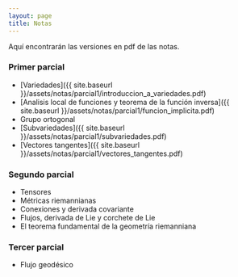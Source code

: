 ```yaml
---
layout: page
title: Notas
---
```


Aquí encontrarán las versiones en pdf de las notas.

### Primer parcial


-   [Variedades]({{ site.baseurl }}/assets/notas/parcial1/introduccion_a_variedades.pdf)
-   [Analisis local de funciones y teorema de la función inversa]({{ site.baseurl }}/assets/notas/parcial1/funcion_implicita.pdf)
-   Grupo ortogonal
-   [Subvariedades]({{ site.baseurl }}/assets/notas/parcial1/subvariedades.pdf)
-   [Vectores tangentes]({{ site.baseurl }}/assets/notas/parcial1/vectores_tangentes.pdf)

### Segundo parcial

-   Tensores
-   Métricas riemannianas
-   Conexiones y derivada covariante
-   Flujos, derivada de Lie y corchete de Lie
-   El teorema fundamental de la geometría riemanniana

### Tercer parcial

-   Flujo geodésico
